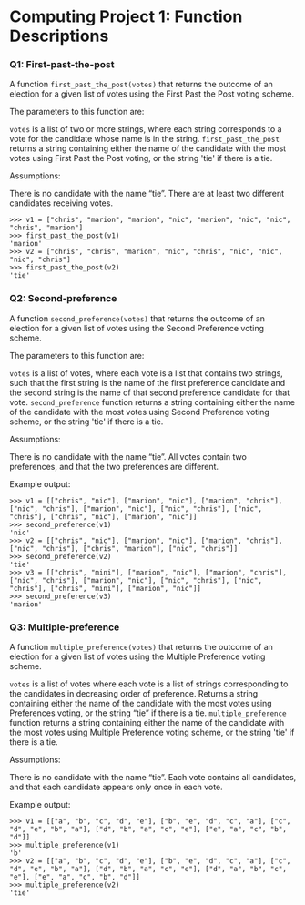 # Computing Project 1: Function Descriptions
### Q1: First-past-the-post
A function `first_past_the_post(votes)` that returns the outcome of an election for a given list of votes using the First Past the Post voting scheme.

The parameters to this function are:

`votes` is a list of two or more strings, where each string corresponds to a vote for the candidate whose name is in the string.
`first_past_the_post` returns a string containing either the name of the candidate with the most votes using First Past the Post voting, or the string 'tie' if there is a tie.

Assumptions:

There is no candidate with the name “tie”.
There are at least two different candidates receiving votes.

```
>>> v1 = ["chris", "marion", "marion", "nic", "marion", "nic", "nic", "chris", "marion"]
>>> first_past_the_post(v1)
'marion'
>>> v2 = ["chris", "chris", "marion", "nic", "chris", "nic", "nic", "nic", "chris"]
>>> first_past_the_post(v2)
'tie'
```

### Q2: Second-preference
A function `second_preference(votes)` that returns the outcome of an election for a given list of votes using the Second Preference voting scheme.

The parameters to this function are:

`votes` is a list of votes, where each vote is a list that contains two strings, such that the first string is the name of the first preference candidate and the second string is the name of that second preference candidate for that vote.
`second_preference` function returns a string containing either the name of the candidate with the most votes using Second Preference voting scheme, or the string 'tie' if there is a tie.

Assumptions:

There is no candidate with the name “tie”.
All votes contain two preferences, and that the two preferences are different.

Example output:

```
>>> v1 = [["chris", "nic"], ["marion", "nic"], ["marion", "chris"], ["nic", "chris"], ["marion", "nic"], ["nic", "chris"], ["nic", "chris"], ["chris", "nic"], ["marion", "nic"]]
>>> second_preference(v1)
'nic'
>>> v2 = [["chris", "nic"], ["marion", "nic"], ["marion", "chris"], ["nic", "chris"], ["chris", "marion"], ["nic", "chris"]]
>>> second_preference(v2)
'tie'
>>> v3 = [["chris", "mini"], ["marion", "nic"], ["marion", "chris"], ["nic", "chris"], ["marion", "nic"], ["nic", "chris"], ["nic", "chris"], ["chris", "mini"], ["marion", "nic"]]
>>> second_preference(v3)
'marion'
```
### Q3: Multiple-preference
A function `multiple_preference(votes)` that returns the outcome of an election for a given list of votes using the Multiple Preference voting scheme.

`votes` is a list of votes where each vote is a list of strings corresponding to the candidates in decreasing order of preference. Returns a string containing either the name of the candidate with the most votes using Preferences voting, or the string “tie” if there is a tie.
`multiple_preference` function returns a string containing either the name of the candidate with the most votes using Multiple Preference voting scheme, or the string 'tie' if there is a tie.

Assumptions:

There is no candidate with the name “tie”.
Each vote contains all candidates, and that each candidate appears only once in each vote.

Example output:
```
>>> v1 = [["a", "b", "c", "d", "e"], ["b", "e", "d", "c", "a"], ["c", "d", "e", "b", "a"], ["d", "b", "a", "c", "e"], ["e", "a", "c", "b", "d"]]
>>> multiple_preference(v1)
'b'
>>> v2 = [["a", "b", "c", "d", "e"], ["b", "e", "d", "c", "a"], ["c", "d", "e", "b", "a"], ["d", "b", "a", "c", "e"], ["d", "a", "b", "c", "e"], ["e", "a", "c", "b", "d"]]
>>> multiple_preference(v2)
'tie'
```